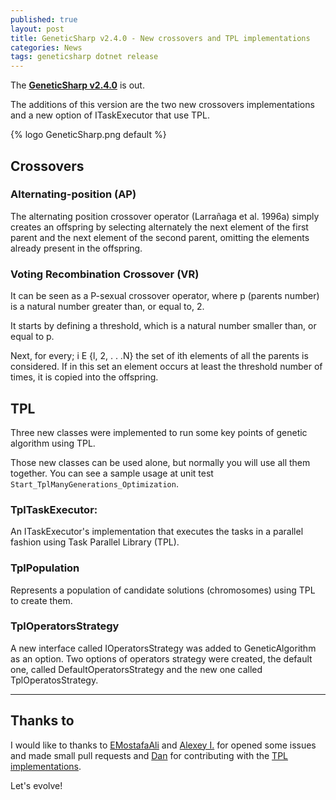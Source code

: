 ```yaml
---
published: true
layout: post
title: GeneticSharp v2.4.0 - New crossovers and TPL implementations
categories: News
tags: geneticsharp dotnet release
---
```

The **[GeneticSharp v2.4.0](https://github.com/giacomelli/GeneticSharp)** is out.

The additions of this version are the two new crossovers implementations and a new option of ITaskExecutor that use TPL.

{% logo GeneticSharp.png default %}

## Crossovers
### Alternating-position (AP)
The alternating position crossover operator (Larrañaga et al. 1996a) simply creates an offspring by selecting alternately the next element of the first parent and the next element of the second parent, omitting the elements already present in the offspring.

### Voting Recombination Crossover (VR)
It can be seen as a P-sexual crossover operator, where p (parents number) is a natural number greater than, or equal to, 2.

It starts by defining a threshold, which is a natural number smaller than, or equal to p.

Next, for every; i E {l, 2, . . .N} the set of ith elements of all the parents is considered. If in this set an element occurs at least the threshold number of times, it is copied into the offspring. 

## TPL
Three new classes were implemented to run some key points of genetic algorithm using TPL.

Those new classes can be used alone, but normally you will use all them together. You can see a sample usage at unit test `Start_TplManyGenerations_Optimization`.


### TplTaskExecutor:
An ITaskExecutor's implementation that executes the tasks in a parallel fashion using Task Parallel Library (TPL).

### TplPopulation
Represents a population of candidate solutions (chromosomes) using TPL to create them.

### TplOperatorsStrategy
A new interface called IOperatorsStrategy was added to GeneticAlgorithm as an option. Two options of operators strategy were created, the default one, called DefaultOperatorsStrategy and the new one called TplOperatosStrategy.

<hr>

## Thanks to
I would like to thanks to [EMostafaAli](https://github.com/EMostafaAli) and [Alexey I.](https://github.com/InRedikaWB) for opened some issues and made small pull requests and [Dan](https://github.com/codingdna2) for contributing with the [TPL implementations](https://github.com/giacomelli/GeneticSharp/pull/56).

Let's evolve!